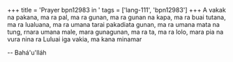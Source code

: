 +++
title = 'Prayer bpn12983 in '
tags = ['lang-111', 'bpn12983']
+++
A vakak na pakana, ma ra pal, ma ra gunan, ma ra gunan na kapa, ma ra buai tutana, ma ra lualuana, ma ra umana tarai pakadiata gunan, ma ra umana mata na tung, rnara umana male, mara gunagunan, ma ra ta, ma ra lolo, mara pia na vura nina ra Luluai iga vakia, ma kana minamar

-- Bahá'u'lláh
